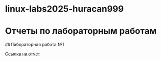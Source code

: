 # linux-labs2025-huracan999
# Отчеты по лабораторным работам

##Лабораторная работа №1

[Ссылка на отчет](https://disk.yandex.ru/d/gnjD8PRHy6kdOQ)
